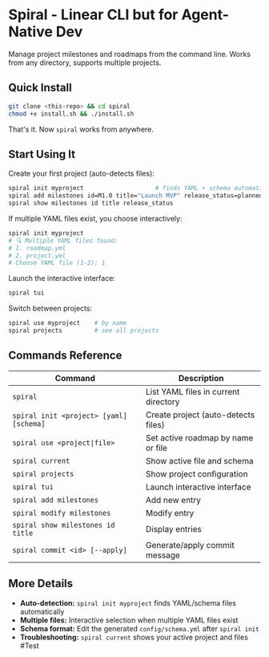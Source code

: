 # Spiral - Linear CLI but for Agent-Native Dev

Manage project milestones and roadmaps from the command line. Works from any directory, supports multiple projects. 

## Quick Install

```bash
git clone <this-repo> && cd spiral
chmod +x install.sh && ./install.sh
```

That's it. Now `spiral` works from anywhere.

## Start Using It

Create your first project (auto-detects files):
```bash
spiral init myproject                    # finds YAML + schema automatically
spiral add milestones id=M1.0 title="Launch MVP" release_status=planned
spiral show milestones id title release_status
```

If multiple YAML files exist, you choose interactively:
```bash
spiral init myproject
# 🔍 Multiple YAML files found:
# 1. roadmap.yml
# 2. project.yml
# Choose YAML file (1-2): 1
```

Launch the interactive interface:
```bash
spiral tui
```

Switch between projects:
```bash
spiral use myproject    # by name
spiral projects         # see all projects
```

## Commands Reference

| Command | Description |
|---------|-------------|
| `spiral` | List YAML files in current directory |
| `spiral init <project> [yaml] [schema]` | Create project (auto-detects files) |
| `spiral use <project\|file>` | Set active roadmap by name or file |
| `spiral current` | Show active file and schema |
| `spiral projects` | Show project configuration |
| `spiral tui` | Launch interactive interface |
| `spiral add milestones` | Add new entry |
| `spiral modify milestones` | Modify entry |
| `spiral show milestones id title` | Display entries |
| `spiral commit <id> [--apply]` | Generate/apply commit message |

## More Details

- **Auto-detection:** `spiral init myproject` finds YAML/schema files automatically
- **Multiple files:** Interactive selection when multiple YAML files exist  
- **Schema format:** Edit the generated `config/schema.yml` after `spiral init`
- **Troubleshooting:** `spiral current` shows your active project and files
#Test
